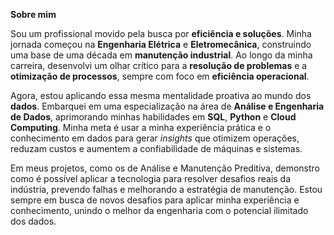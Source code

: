 **Sobre mim**

Sou um profissional movido pela busca por **eficiência e soluções**. Minha jornada começou na **Engenharia Elétrica** e **Eletromecânica**, construindo uma base de uma década em **manutenção industrial**. Ao longo da minha carreira, desenvolvi um olhar crítico para a **resolução de problemas** e a **otimização de processos**, sempre com foco em **eficiência operacional**.

Agora, estou aplicando essa mesma mentalidade proativa ao mundo dos **dados**. Embarquei em uma especialização na área de **Análise e Engenharia de Dados**, aprimorando minhas habilidades em **SQL**, **Python** e **Cloud Computing**. Minha meta é usar a minha experiência prática e o conhecimento em dados para gerar _insights_ que otimizem operações, reduzam custos e aumentem a confiabilidade de máquinas e sistemas.

Em meus projetos, como os de Análise e Manutenção Preditiva, demonstro como é possível aplicar a tecnologia para resolver desafios reais da indústria, prevendo falhas e melhorando a estratégia de manutenção. Estou sempre em busca de novos desafios para aplicar minha experiência e conhecimento, unindo o melhor da engenharia com o potencial ilimitado dos dados.
